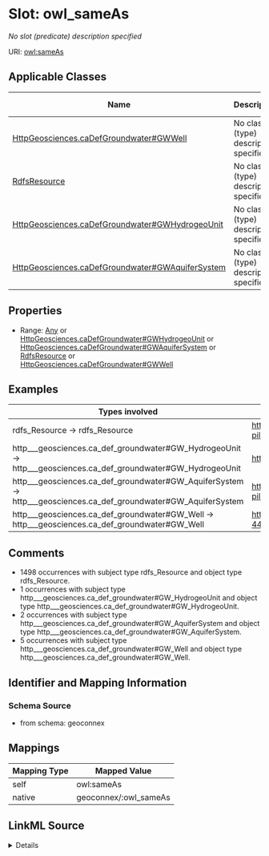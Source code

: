 

# Slot: owl_sameAs


_No slot (predicate) description specified_





URI: [owl:sameAs](http://www.w3.org/2002/07/owl#sameAs)



<!-- no inheritance hierarchy -->





## Applicable Classes

| Name | Description | Modifies Slot |
| --- | --- | --- |
| [HttpGeosciences.caDefGroundwater#GWWell](../classes/HttpGeosciences.caDefGroundwater#GWWell.md) | No class (type) description specified |  no  |
| [RdfsResource](../classes/RdfsResource.md) | No class (type) description specified |  no  |
| [HttpGeosciences.caDefGroundwater#GWHydrogeoUnit](../classes/HttpGeosciences.caDefGroundwater#GWHydrogeoUnit.md) | No class (type) description specified |  no  |
| [HttpGeosciences.caDefGroundwater#GWAquiferSystem](../classes/HttpGeosciences.caDefGroundwater#GWAquiferSystem.md) | No class (type) description specified |  no  |







## Properties

* Range: [Any](../classes/Any.md)&nbsp;or&nbsp;<br />[HttpGeosciences.caDefGroundwater#GWHydrogeoUnit](../classes/HttpGeosciences.caDefGroundwater#GWHydrogeoUnit.md)&nbsp;or&nbsp;<br />[HttpGeosciences.caDefGroundwater#GWAquiferSystem](../classes/HttpGeosciences.caDefGroundwater#GWAquiferSystem.md)&nbsp;or&nbsp;<br />[RdfsResource](../classes/RdfsResource.md)&nbsp;or&nbsp;<br />[HttpGeosciences.caDefGroundwater#GWWell](../classes/HttpGeosciences.caDefGroundwater#GWWell.md)






## Examples

| Types involved | Subject | Predicate | Object |
| --- | --- | --- | --- |
| rdfs_Resource → rdfs_Resource | https://geoconnex.us/chyld-pilot/id/nat_aq/N100GLCIAL | owl:sameAs | https://geoconnex.us/chyld-pilot/id/nat_aq/N100GLCIAL |
| http___geosciences.ca_def_groundwater#GW_HydrogeoUnit → http___geosciences.ca_def_groundwater#GW_HydrogeoUnit | https://geoconnex.ca/id/hydrogeounits/Richelieu1 | owl:sameAs | https://geoconnex.ca/id/hydrogeounits/Richelieu1 |
| http___geosciences.ca_def_groundwater#GW_AquiferSystem → http___geosciences.ca_def_groundwater#GW_AquiferSystem | https://geoconnex.us/chyld-pilot/id/nat_aq/N400NYNECB | owl:sameAs | https://geoconnex.us/chyld-pilot/id/nat_aq/N400NYNECB |
| http___geosciences.ca_def_groundwater#GW_Well → http___geosciences.ca_def_groundwater#GW_Well | https://geoconnex.us/chyld-pilot/id/well/USGS-445052073350201 | owl:sameAs | https://geoconnex.us/chyld-pilot/id/well/USGS-445052073350201 |


## Comments

* 1498 occurrences with subject type rdfs_Resource and object type rdfs_Resource.
* 1 occurrences with subject type http___geosciences.ca_def_groundwater#GW_HydrogeoUnit and object type http___geosciences.ca_def_groundwater#GW_HydrogeoUnit.
* 2 occurrences with subject type http___geosciences.ca_def_groundwater#GW_AquiferSystem and object type http___geosciences.ca_def_groundwater#GW_AquiferSystem.
* 5 occurrences with subject type http___geosciences.ca_def_groundwater#GW_Well and object type http___geosciences.ca_def_groundwater#GW_Well.

## Identifier and Mapping Information







### Schema Source


* from schema: geoconnex




## Mappings

| Mapping Type | Mapped Value |
| ---  | ---  |
| self | owl:sameAs |
| native | geoconnex/:owl_sameAs |




## LinkML Source

<details>
```yaml
name: owl_sameAs
description: No slot (predicate) description specified
comments:
- 1498 occurrences with subject type rdfs_Resource and object type rdfs_Resource.
- 1 occurrences with subject type http___geosciences.ca_def_groundwater#GW_HydrogeoUnit
  and object type http___geosciences.ca_def_groundwater#GW_HydrogeoUnit.
- 2 occurrences with subject type http___geosciences.ca_def_groundwater#GW_AquiferSystem
  and object type http___geosciences.ca_def_groundwater#GW_AquiferSystem.
- 5 occurrences with subject type http___geosciences.ca_def_groundwater#GW_Well and
  object type http___geosciences.ca_def_groundwater#GW_Well.
examples:
- description: rdfs_Resource → rdfs_Resource
  object:
    example_object: https://geoconnex.us/chyld-pilot/id/nat_aq/N100GLCIAL
    example_predicate: owl:sameAs
    example_subject: https://geoconnex.us/chyld-pilot/id/nat_aq/N100GLCIAL
- description: http___geosciences.ca_def_groundwater#GW_HydrogeoUnit → http___geosciences.ca_def_groundwater#GW_HydrogeoUnit
  object:
    example_object: https://geoconnex.ca/id/hydrogeounits/Richelieu1
    example_predicate: owl:sameAs
    example_subject: https://geoconnex.ca/id/hydrogeounits/Richelieu1
- description: http___geosciences.ca_def_groundwater#GW_AquiferSystem → http___geosciences.ca_def_groundwater#GW_AquiferSystem
  object:
    example_object: https://geoconnex.us/chyld-pilot/id/nat_aq/N400NYNECB
    example_predicate: owl:sameAs
    example_subject: https://geoconnex.us/chyld-pilot/id/nat_aq/N400NYNECB
- description: http___geosciences.ca_def_groundwater#GW_Well → http___geosciences.ca_def_groundwater#GW_Well
  object:
    example_object: https://geoconnex.us/chyld-pilot/id/well/USGS-445052073350201
    example_predicate: owl:sameAs
    example_subject: https://geoconnex.us/chyld-pilot/id/well/USGS-445052073350201
from_schema: geoconnex
rank: 1000
slot_uri: owl:sameAs
alias: owl_sameAs
domain_of:
- http___geosciences.ca_def_groundwater#GW_AquiferSystem
- http___geosciences.ca_def_groundwater#GW_HydrogeoUnit
- http___geosciences.ca_def_groundwater#GW_Well
- rdfs_Resource
range: Any
any_of:
- range: http___geosciences.ca_def_groundwater#GW_HydrogeoUnit
- range: http___geosciences.ca_def_groundwater#GW_AquiferSystem
- range: rdfs_Resource
- range: http___geosciences.ca_def_groundwater#GW_Well

```
</details>